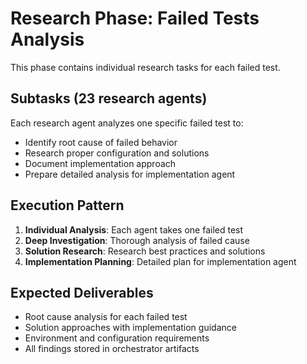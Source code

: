 # Research Phase: Failed Tests Analysis

This phase contains individual research tasks for each failed test.

## Subtasks (23 research agents)

Each research agent analyzes one specific failed test to:
- Identify root cause of failed behavior
- Research proper configuration and solutions
- Document implementation approach
- Prepare detailed analysis for implementation agent

## Execution Pattern

1. **Individual Analysis**: Each agent takes one failed test
2. **Deep Investigation**: Thorough analysis of failed cause
3. **Solution Research**: Research best practices and solutions
4. **Implementation Planning**: Detailed plan for implementation agent

## Expected Deliverables

- Root cause analysis for each failed test
- Solution approaches with implementation guidance
- Environment and configuration requirements
- All findings stored in orchestrator artifacts
